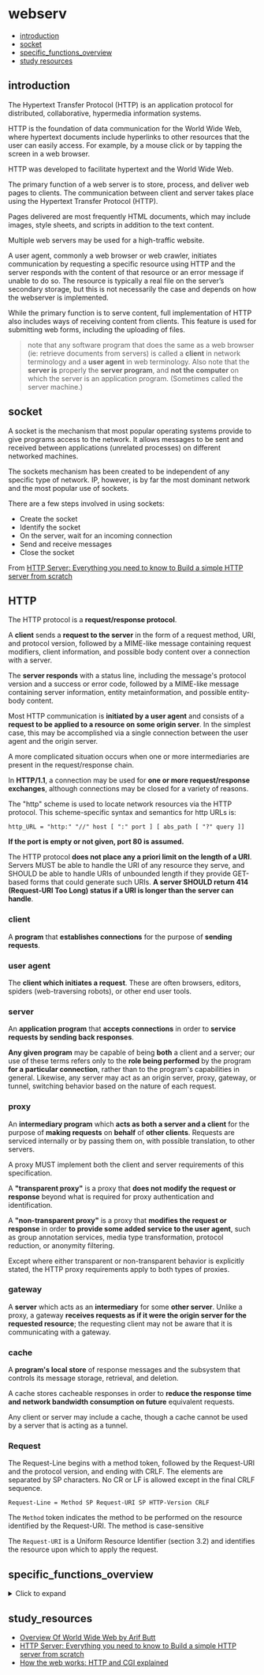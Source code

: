 # webserv

* [introduction](#introduction)
* [socket](#socket)
* [specific_functions_overview](#specific_functions_overview)
* [study resources](#study_resources)

## introduction

The Hypertext Transfer Protocol (HTTP) is an application protocol for distributed, collaborative, hypermedia information systems.

HTTP is the foundation of data communication for the World Wide Web, where hypertext documents include hyperlinks to other resources that the user can easily access. For example, by a mouse click or by tapping the screen in a web browser.

HTTP was developed to facilitate hypertext and the World Wide Web.

The primary function of a web server is to store, process, and deliver web pages to clients. The communication between client and server takes place using the Hypertext
Transfer Protocol (HTTP).

Pages delivered are most frequently HTML documents, which may include images, style sheets, and scripts in addition to the text content.

Multiple web servers may be used for a high-traffic website.

A user agent, commonly a web browser or web crawler, initiates communication by requesting a specific resource using HTTP and the server responds with the content of
that resource or an error message if unable to do so. The resource is typically a real file on the server’s secondary storage, but this is not necessarily the case and depends on how the webserver is implemented.

While the primary function is to serve content, full implementation of HTTP also includes ways of receiving content from clients. This feature is used for submitting web
forms, including the uploading of files.

> note that any software program that does the same as a web browser (ie: retrieve documents from servers) is called a **client** in network terminology and a **user agent** in web terminology. Also note that the **server is** properly the **server program**, and **not the computer** on which the server is an application program. (Sometimes called the server machine.)

## socket

A socket is the mechanism that most popular operating systems provide to give programs access to the network. It allows messages to be sent and received between applications (unrelated processes) on different networked machines.

The sockets mechanism has been created to be independent of any specific type of network. IP, however, is by far the most dominant network and the most popular use of sockets.

There are a few steps involved in using sockets:

* Create the socket
* Identify the socket
* On the server, wait for an incoming connection
* Send and receive messages
* Close the socket

From [HTTP Server: Everything you need to know to Build a simple HTTP server from scratch](https://medium.com/from-the-scratch/http-server-what-do-you-need-to-know-to-build-a-simple-http-server-from-scratch-d1ef8945e4fa)

## HTTP

The HTTP protocol is a **request/response protocol**.

A **client** sends a **request to the server** in the form of a request method, URI, and protocol version, followed by a MIME-like message containing request modifiers, client information, and possible body content over a connection with a server.

The **server responds** with a status line, including the message's protocol version and a success or error code, followed by a MIME-like message containing server information, entity metainformation, and possible entity-body content.

Most HTTP communication is **initiated by a user agent** and consists of a **request to be applied to a resource on some origin server**. In the simplest case, this may be accomplished via a single connection between the user agent and the origin server.

A more complicated situation occurs when one or more intermediaries are present in the request/response chain.

In **HTTP/1.1**, a connection may be used for **one or more request/response exchanges**, although connections may be closed for a variety of reasons.

The "http" scheme is used to locate network resources via the HTTP protocol. This scheme-specific syntax and semantics for http URLs is:

   `http_URL = "http:" "//" host [ ":" port ] [ abs_path [ "?" query ]]`

**If the port is empty or not given, port 80 is assumed.**


The HTTP protocol **does not place any a priori limit on the length of a URI**. Servers MUST be able to handle the URI of any resource they serve, and SHOULD be able to handle URIs of unbounded length if they provide GET-based forms that could generate such URIs. **A server SHOULD return 414 (Request-URI Too Long) status if a URI is longer than the server can handle**.


### client

A **program** that **establishes connections** for the purpose of **sending requests**.

### user agent

The **client which initiates a request**. These are often browsers, editors, spiders (web-traversing robots), or other end user tools.

### server

An **application program** that **accepts connections** in order to **service requests by sending back responses**.

**Any given program** may be capable of being **both** a client and a server; our use of these terms refers only to the **role being performed** by the program **for a particular connection**, rather than to the program's capabilities in general. Likewise, any server may act as an origin server, proxy, gateway, or tunnel, switching behavior based on the nature of each request.

### proxy

An **intermediary program** which **acts as both a server and a client** for the purpose of **making requests** on **behalf** of **other clients**. Requests are serviced internally or by passing them on, with possible translation, to other servers.

A proxy MUST implement both the client and server requirements of this specification. 

A **"transparent proxy"** is a proxy that **does not modify the request or response** beyond what is required for proxy authentication and identification. 

A **"non-transparent proxy"** is a proxy that **modifies the request or response** in order **to provide some added service to the user agent**, such as group annotation services, media type transformation, protocol reduction, or anonymity filtering.

Except where either transparent or non-transparent behavior is explicitly stated, the HTTP proxy requirements apply to both types of proxies.

### gateway

A **server** which acts as an **intermediary** for some **other server**. Unlike a proxy, a gateway **receives requests as if it were the origin server for the requested resource**; the requesting client may not be aware that it is communicating with a gateway.

### cache

A **program's local store** of response messages and the subsystem
that controls its message storage, retrieval, and deletion.

A cache stores cacheable responses in order to **reduce the response time and network bandwidth consumption on future** equivalent requests.

Any client or server may include a cache, though a cache cannot be used by a server that is acting as a tunnel.

### Request

The Request-Line begins with a method token, followed by the Request-URI and the protocol version, and ending with CRLF. The elements are separated by SP characters. No CR or LF is allowed except in the final CRLF sequence.

`Request-Line = Method SP Request-URI SP HTTP-Version CRLF`

The `Method`  token indicates the method to be performed on the resource identified by the Request-URI. The method is case-sensitive

The `Request-URI` is a Uniform Resource Identifier (section 3.2) and identifies the resource upon which to apply the request.

## specific_functions_overview

<details>
  <summary>Click to expand</summary>
  
  
  
| function | description | return value |
|----------|-------------|--------------|
| uint16_t **htons** _(uint16_t hostshort);_| converts the unsigned **short** integer **hostshort** **from host** byte order **to network** byte order. |uint16_t|
|uint32_t **htonl** _(uint32_t hostlong);_| converts the unsigned integer hostlong **from host** byte order **to network** byte order.| uint32_t|
|uint16_t **ntohs** _(uint16_t netshort);_|converts the unsigned **short** integer netshort **from network** byte order **to host** byte order.|uint16_t|
|uint32_t **ntohl** _(uint32_t netlong);_|converts the unsigned integer netlong **from network** byte order **to host** byte order.|uint32_t|
|int **select** _(int nfds, fd_set * readfds, fd_set * writefds, fd_set * exceptfds, struct timeval * timeout);_| allow a program to monitor multiple file descriptors, waiting until one or more of the file descriptors become "ready" for some class of I/O  operation | On  success return the number of file descriptors contained in the three returned descriptor sets.  On error, -1 is returned, and errno is set to indicate the error; the  file  descriptor sets are unmodified, and timeout becomes undefined.|
|int **poll** _(struct pollfd * fds, nfds_t nfds, int timeout);_|performs a similar task to select: it waits for one of a set of file descriptors to become ready to perform I/O.|On success, a positive number is returned; this is the number of structures which have nonzero revents fields (in other words, those descriptors with events or errors reported).  A value of 0 indicates that the call timed out and no file descriptors were ready. On error, -1 is returned, and errno is set appropriately.|
|int **epoll_create** _(int size);_ |creates a new epoll instance.|returns a file descriptor referring to the new epoll instance. This file descriptor is used for all the subsequent calls to the epoll interface. When no longer required, the file descriptor returned by epoll_create() should be closed by  using close. When all file descriptors referring to an epoll instance have been closed, the kernel destroys the instance and releases the associated resources for reuse. On error, -1 is returned, and errno is set to indicate the error.|
|int **epoll_ctl** _(int epfd, int op, int fd, struct epoll_event * event);_|is used to add, modify, or remove entries in the interest list of the epoll instance referred to by the file descriptor epfd. It requests that the operation op be performed for the target file descriptor, fd.|When successful, epoll_ctl() returns zero. When an error occurs, epoll_ctl() returns -1 and errno is set appropriately.|
|int **epoll_wait** _(int epfd, struct epoll_event * events, int maxevents, int timeout);_|waits for events on the epoll(7) instance referred to by the file          descriptor epfd.  The memory area pointed to by events will contain the events that will be available  for the caller. Up to maxevents are returned by epoll_wait().  The maxevents argument must be greater than zero. | When  successful,  epoll_wait() returns the number of file descriptors ready for the requested I/O, or zero if no file descriptor became ready during  the  requested  timeout  milliseconds. When an error occurs, epoll_wait() returns -1 and errno is set appropriately. |
|**kqueue**| | |
|**kevent**| | |
| int **socket** _(int domain, int type, int protocol);_|socket()  creates  an  endpoint  for communication and returns a file descriptor that refers to that endpoint.| On success, a file descriptor for the new socket is returned.  On error, -1 is returned, and errno is set  appropriately. |
|int **accept** _(int sockfd, struct sockaddr *addr, socklen_t *addrlen);_|The  accept()  system  call is used with connection-based socket types (SOCK_STREAM, SOCK_SEQPACKET). It extracts the first connection request on the queue of pending connections for the listening socket, sockfd, creates a new connected socket, and returns a new file descriptor referring to that socket. The newly created socket is not in the listening state. The original socket sockfd is unaffected by this call. |On success, these system calls return a nonnegative integer that is a file descriptor for the accepted  socket. On error, -1 is returned, errno is set appropriately, and addrlen is left unchanged. |
|int **listen** _(int sockfd, int backlog);_ | listen() marks the socket referred to by sockfd as a passive socket, that is, as a socket that will be used to accept incoming connection requests using accept |On success, zero is returned.  On error, -1 is returned, and errno is set appropriately. |
|ssize_t **send** _(int sockfd, const void *buf, size_t len, int flags);_ |used to transmit a message to another socket.|On success, these calls return the number of bytes sent. On error, -1 is returned, and  errno is set appropriately.|
|ssize_t **recv** _(int sockfd, void *buf, size_t len, int flags);_|used to receive messages from a socket.|These calls return the number of bytes received, or -1 if an error occurred. In the event of an error, errno is set to indicate the error.|
|int **bind** _(int sockfd, const struct sockaddr * addr, socklen_t addrlen);_| When a socket is created with socket(2), it exists in a name space (address family) but has no a|ddress assigned to it. bind() assigns the address specified by addr to the socket referred to by the file descriptor sockfd. addrlen specifies the size, in bytes, of the address structure pointed to by addr. Traditionally, this operation is called “assigning a name to a socket”.|On success, zero is returned.  On error, -1 is returned, and errno is set appropriately.|
|int **connect** _(int sockfd, const struct sockaddr * addr, socklen_t addrlen);_| connects the socket referred to by the file descriptor sockfd to the address specified by addr. The addrlen argument specifies the size of addr. The format of the address in addr is determined by the address space of the socket sockfd; |If the connection or binding succeeds, zero is returned. On error, -1 is returned, and  errno is set appropriately.|
|in_addr_t **inet_addr** _(const char *cp)_; |converts the Internet host address cp from IPv4 numbers-and-dots notation into binary data in network byte order.|If the input is invalid, INADDR_NONE (usually -1) is returned. Use of this function is problematic because -1 is a valid address (255.255.255.255). Avoid its use in favor of inet_aton, inet_pton, or getaddrinfo, which provide a cleaner way to indicate error return. |
|int **setsockopt** _(int sockfd, int level, int optname, const void *optval, socklen_t optlen);_|manipulate options for the socket referred to by the file descriptor sockfd. Options may exist at multiple protocol levels; they are always present at the uppermost socket level. | On success, zero is returned for the standard options.  On error, -1 is returned, and errno is set appropriately. Netfilter allows the programmer to define custom socket options with associated handlers; for such options,     the return value on success is the value returned by the handler. |
|int **getsockname** _(int sockfd, struct sockaddr *addr, socklen_t *addrlen);_|returns the current address to which the socket sockfd is bound, in the buffer pointed to by addr. The addrlen argument should be initialized to indicate the amount of space (in  bytes) pointed to by addr. On return it contains the actual size of the socket address. The  returned  address  is  truncated if the buffer provided is too small; in this case, addrlen will return a value greater than was supplied to the call. | On success, zero is returned.  On error, -1 is returned, and errno is set appropriately. |
|int **fcntl** _(int fd, int cmd, ... /* arg */ );_| performs one of the operations described below on the open file descriptor fd. The operation is determined by cmd. |For a successful call, the return value depends on the operation (see the **hugr** man page).  On error, -1 is returned, and errno is set appropriately. |


 </details>
 
 
## study_resources

* [Overview Of World Wide Web by Arif Butt](https://www.youtube.com/watch?v=Ls2G6HjvkYc&list=PL7B2bn3G_wfD6_mhy-eLdn_mFgQ_mOyLl&index=11)
* [HTTP Server: Everything you need to know to Build a simple HTTP server from scratch](https://medium.com/from-the-scratch/http-server-what-do-you-need-to-know-to-build-a-simple-http-server-from-scratch-d1ef8945e4fa)
* [How the web works: HTTP and CGI explained](https://www.garshol.priv.no/download/text/http-tut.html)
